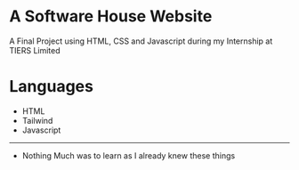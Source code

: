 # A Software House Website 
A Final Project using HTML, CSS and Javascript during my Internship at TIERS Limited

# Languages
- HTML
- Tailwind
- Javascript

<hr>

- Nothing Much was to learn as I already knew these things